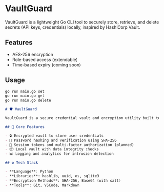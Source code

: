 # VaultGuard

VaultGuard is a lightweight Go CLI tool to securely store, retrieve, and delete secrets (API keys, credentials) locally, inspired by HashiCorp Vault.

## Features
- AES-256 encryption
- Role-based access (extendable)
- Time-based expiry (coming soon)

## Usage
```bash
go run main.go set
go run main.go get
go run main.go delete
```


```markdown
# 🛡️ VaultGuard

VaultGuard is a secure credential vault and encryption utility built to protect sensitive user data. It simulates enterprise-level **digital identity protection** and **secure data workflows**, reflecting the core security principles used in **blockchain-based payment infrastructure**.

## 🔐 Core Features

- 🔒 Encrypted vault to store user credentials
- 🔑 Password hashing and verification using SHA-256
- 🔁 Session tokens and multi-factor authorization (planned)
- 📦 Local vault with data integrity checks
- 📊 Logging and analytics for intrusion detection

## ⚙️ Tech Stack

- **Language**: Python
- **Libraries**: hashlib, uuid, os, sqlite3
- **Encryption Methods**: SHA-256, Base64 (with salt)
- **Tools**: Git, VSCode, Markdown

